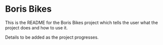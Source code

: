 # Boris Bikes
This is the README for the Boris Bikes project which tells the user what the project does and how to use it.

Details to be added as the project progresses.
